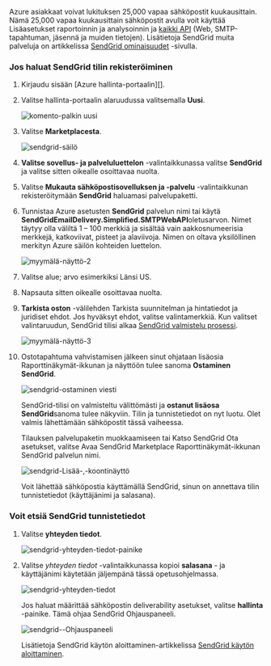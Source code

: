 Azure asiakkaat voivat lukituksen 25,000 vapaa sähköpostit kuukausittain. Nämä 25,000 vapaa kuukausittain sähköpostit avulla voit käyttää Lisäasetukset raportoinnin ja analysoinnin ja [kaikki API][] (Web, SMTP-tapahtuman, jäsennä ja muiden tietojen). Lisätietoja SendGrid muita palveluja on artikkelissa [SendGrid ominaisuudet][] -sivulla.

### <a name="to-sign-up-for-a-sendgrid-account"></a>Jos haluat SendGrid tilin rekisteröiminen

1. Kirjaudu sisään [Azure hallinta-portaalin][].

2. Valitse hallinta-portaalin alaruudussa valitsemalla **Uusi**.

    ![komento-palkin uusi][command-bar-new]

3. Valitse **Marketplacesta**.

    ![sendgrid-säilö][sendgrid-store]

4. **Valitse sovellus- ja palveluluettelon** -valintaikkunassa valitse **SendGrid** ja valitse sitten oikealle osoittavaa nuolta.

5. Valitse **Mukauta sähköpostisovelluksen ja -palvelu** -valintaikkunan rekisteröitymään **SendGrid** haluamasi palvelupaketti.

6. Tunnistaa Azure asetusten **SendGrid** palvelun nimi tai käytä **SendGridEmailDelivery.Simplified.SMTPWebAPI**oletusarvon. Nimet täytyy olla väliltä 1 – 100 merkkiä ja sisältää vain aakkosnumeerisia merkkejä, katkoviivat, pisteet ja alaviivoja. Nimen on oltava yksilöllinen merkityn Azure säilön kohteiden luettelon.

    ![myymälä-näyttö-2][store-screen-2]

7. Valitse alue; arvo esimerkiksi Länsi US.

8. Napsauta sitten oikealle osoittavaa nuolta.

9. **Tarkista oston** -välilehden Tarkista suunnitelman ja hintatiedot ja juridiset ehdot. Jos hyväksyt ehdot, valitse valintamerkkiä. Kun valitset valintaruudun, SendGrid tilisi alkaa [SendGrid valmistelu prosessi].

    ![myymälä-näyttö-3][store-screen-3]

10. Ostotapahtuma vahvistamisen jälkeen sinut ohjataan lisäosia Raporttinäkymät-ikkunan ja näyttöön tulee sanoma **Ostaminen SendGrid**.

    ![sendgrid-ostaminen viesti][sendgrid-purchasing-message]

    SendGrid-tilisi on valmisteltu välittömästi ja **ostanut lisäosa SendGrid**sanoma tulee näkyviin. Tilin ja tunnistetiedot on nyt luotu. Olet valmis lähettämään sähköpostit tässä vaiheessa. 

    Tilauksen palvelupaketin muokkaamiseen tai Katso SendGrid Ota asetukset, valitse Avaa SendGrid Marketplace Raporttinäkymät-ikkunan SendGrid palvelun nimi. 

    ![sendgrid-Lisää-,-koontinäyttö][sendgrid-add-on-dashboard]

    Voit lähettää sähköpostia käyttämällä SendGrid, sinun on annettava tilin tunnistetiedot (käyttäjänimi ja salasana).

### <a name="to-find-your-sendgrid-credentials"></a>Voit etsiä SendGrid tunnistetiedot ###

1. Valitse **yhteyden tiedot**.

    ![sendgrid-yhteyden-tiedot-painike][sendgrid-connection-info-button]

2. Valitse *yhteyden tiedot* -valintaikkunassa kopioi **salasana** - ja käyttäjänimi käytetään jäljempänä tässä opetusohjelmassa.

    ![sendgrid-yhteyden-tiedot][sendgrid-connection-info]

    Jos haluat määrittää sähköpostin deliverability asetukset, valitse **hallinta** -painike. Tämä ohjaa SendGrid Ohjauspaneeli. 

    ![sendgrid--Ohjauspaneeli][sendgrid-control-panel]

    Lisätietoja SendGrid käytön aloittaminen-artikkelissa [SendGrid käytön aloittaminen][].

<!--images-->

[command-bar-new]: ./media/sendgrid-sign-up/sendgrid_BAR_NEW.PNG
[sendgrid-store]: ./media/sendgrid-sign-up/sendgrid_offerings_store.png
[store-screen-2]: ./media/sendgrid-sign-up/sendgrid_store_scrn2.png
[store-screen-3]: ./media/sendgrid-sign-up/sendgrid_store_scrn3.png
[sendgrid-purchasing-message]: ./media/sendgrid-sign-up/sendgrid_purchasing_message.png
[sendgrid-add-on-dashboard]: ./media/sendgrid-sign-up/sendgrid_add-on_dashboard.png
[sendgrid-connection-info]: ./media/sendgrid-sign-up/sendgrid_connection_info.png
[sendgrid-connection-info-button]: ./media/sendgrid-sign-up/sendgrid_connection_info_button.png
[sendgrid-control-panel]: ./media/sendgrid-sign-up/sendgrid_control_panel.png

<!--Links-->

[SendGrid ominaisuudet]: http://sendgrid.com/features
[Azure hallinta-portaalissa]: https://manage.windowsazure.com
[SendGrid käytön aloittaminen]: http://sendgrid.com/docs
[SendGrid valmistelu prosessi]: https://support.sendgrid.com/hc/articles/200181628-Why-is-my-account-being-provisioned-
[kaikki API]: https://sendgrid.com/docs/API_Reference/index.html

